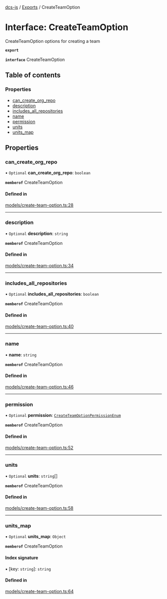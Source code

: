 [dcs-js](../README.md) / [Exports](../modules.md) / CreateTeamOption

# Interface: CreateTeamOption

CreateTeamOption options for creating a team

**`export`**

**`interface`** CreateTeamOption

## Table of contents

### Properties

- [can\_create\_org\_repo](CreateTeamOption.md#can_create_org_repo)
- [description](CreateTeamOption.md#description)
- [includes\_all\_repositories](CreateTeamOption.md#includes_all_repositories)
- [name](CreateTeamOption.md#name)
- [permission](CreateTeamOption.md#permission)
- [units](CreateTeamOption.md#units)
- [units\_map](CreateTeamOption.md#units_map)

## Properties

### <a id="can_create_org_repo" name="can_create_org_repo"></a> can\_create\_org\_repo

• `Optional` **can\_create\_org\_repo**: `boolean`

**`memberof`** CreateTeamOption

#### Defined in

[models/create-team-option.ts:28](https://github.com/unfoldingWord/dcs-js/blob/dd84989/models/create-team-option.ts#L28)

___

### <a id="description" name="description"></a> description

• `Optional` **description**: `string`

**`memberof`** CreateTeamOption

#### Defined in

[models/create-team-option.ts:34](https://github.com/unfoldingWord/dcs-js/blob/dd84989/models/create-team-option.ts#L34)

___

### <a id="includes_all_repositories" name="includes_all_repositories"></a> includes\_all\_repositories

• `Optional` **includes\_all\_repositories**: `boolean`

**`memberof`** CreateTeamOption

#### Defined in

[models/create-team-option.ts:40](https://github.com/unfoldingWord/dcs-js/blob/dd84989/models/create-team-option.ts#L40)

___

### <a id="name" name="name"></a> name

• **name**: `string`

**`memberof`** CreateTeamOption

#### Defined in

[models/create-team-option.ts:46](https://github.com/unfoldingWord/dcs-js/blob/dd84989/models/create-team-option.ts#L46)

___

### <a id="permission" name="permission"></a> permission

• `Optional` **permission**: [`CreateTeamOptionPermissionEnum`](../modules.md#createteamoptionpermissionenum-1)

**`memberof`** CreateTeamOption

#### Defined in

[models/create-team-option.ts:52](https://github.com/unfoldingWord/dcs-js/blob/dd84989/models/create-team-option.ts#L52)

___

### <a id="units" name="units"></a> units

• `Optional` **units**: `string`[]

**`memberof`** CreateTeamOption

#### Defined in

[models/create-team-option.ts:58](https://github.com/unfoldingWord/dcs-js/blob/dd84989/models/create-team-option.ts#L58)

___

### <a id="units_map" name="units_map"></a> units\_map

• `Optional` **units\_map**: `Object`

**`memberof`** CreateTeamOption

#### Index signature

▪ [key: `string`]: `string`

#### Defined in

[models/create-team-option.ts:64](https://github.com/unfoldingWord/dcs-js/blob/dd84989/models/create-team-option.ts#L64)
